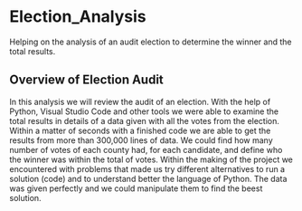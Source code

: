 # Election_Analysis

Helping on the analysis of an audit election to determine the winner and the total results. 

## Overview of Election Audit

In this analysis we will review the audit of an election. With the help of Python, Visual Studio Code and other tools we were able to examine the total results in details of a data given with all the votes from the election. Within a matter of seconds with a finished code we are able to get the results from more than 300,000 lines of data. We could find how many number of votes of each county had, for each candidate, and define who the winner was within the total of votes. Within the making of the project we encountered with problems that made us try different alternatives to run a solution (code) and to understand better the language of Python. The data was given perfectly and we could manipulate them to find the beest solution. 

